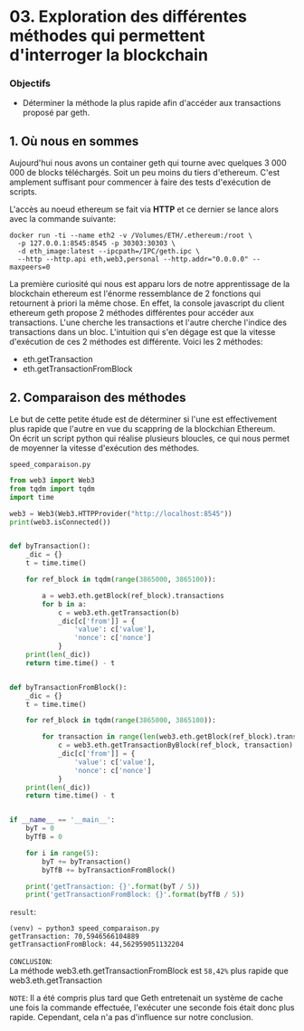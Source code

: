 
# 03. Exploration des différentes méthodes qui permettent d'interroger la blockchain

### Objectifs

- Déterminer la méthode la plus rapide afin d'accéder aux transactions proposé par geth.

## 1. Où nous en sommes

Aujourd'hui nous avons un container geth qui tourne avec quelques 3 000 000 de blocks téléchargés. 
Soit un peu moins du tiers d'ethereum. C'est amplement suffisant pour commencer à faire des tests d'exécution de scripts.

L'accès au noeud ethereum se fait via **HTTP** et ce dernier se lance alors avec la commande suivante:
```shell script
docker run -ti --name eth2 -v /Volumes/ETH/.ethereum:/root \
  -p 127.0.0.1:8545:8545 -p 30303:30303 \
  -d eth_image:latest --ipcpath=/IPC/geth.ipc \
  --http --http.api eth,web3,personal --http.addr="0.0.0.0" --maxpeers=0
```

La première curiosité qui nous est apparu lors de notre apprentissage de la blockchain ethereum est l'énorme ressemblance
de 2 fonctions qui retournent à priori la même chose. En effet, la console javascript du client ethereum geth propose 2 
méthodes différentes pour accéder aux transactions. 
L'une cherche les transactions et l'autre cherche l'indice des transactions dans un bloc. L'intuition qui s'en dégage 
est que la vitesse d'exécution de ces 2 méthodes est différente. Voici les 2 méthodes:

- eth.getTransaction
- eth.getTransactionFromBlock

## 2. Comparaison des méthodes

Le but de cette petite étude est de déterminer si l'une est effectivement plus rapide que l'autre en vue du scappring
de la blockchian Ethereum.  
On écrit un script python qui réalise plusieurs bloucles, ce qui nous permet de moyenner la vitesse d'exécution des méthodes.  


`speed_comparaison.py`
```python
from web3 import Web3
from tqdm import tqdm
import time

web3 = Web3(Web3.HTTPProvider("http://localhost:8545"))
print(web3.isConnected())


def byTransaction():
    _dic = {}
    t = time.time()

    for ref_block in tqdm(range(3865000, 3865100)):

        a = web3.eth.getBlock(ref_block).transactions
        for b in a:
            c = web3.eth.getTransaction(b)
            _dic[c['from']] = {
                'value': c['value'],
                'nonce': c['nonce']
            }
    print(len(_dic))
    return time.time() - t


def byTransactionFromBlock():
    _dic = {}
    t = time.time()

    for ref_block in tqdm(range(3865000, 3865100)):

        for transaction in range(len(web3.eth.getBlock(ref_block).transactions)):
            c = web3.eth.getTransactionByBlock(ref_block, transaction)
            _dic[c['from']] = {
                'value': c['value'],
                'nonce': c['nonce']
            }
    print(len(_dic))
    return time.time() - t


if __name__ == '__main__':
    byT = 0
    byTfB = 0

    for i in range(5):
        byT += byTransaction()
        byTfB += byTransactionFromBlock()

    print('getTransaction: {}'.format(byT / 5))
    print('getTransactionFromBlock: {}'.format(byTfB / 5))
```

`result`:
```shell script
(venv) ~ python3 speed_comparaison.py
getTransaction: 70,5946566104889
getTransactionFromBlock: 44,562959051132204
```

`CONCLUSION`:  
La méthode web3.eth.getTransactionFromBlock est `58,42%` plus rapide que web3.eth.getTransaction

`NOTE`: Il a été compris plus tard que Geth entretenait un système de cache une fois la commande effectuée, l'exécuter une seconde fois était donc plus rapide.
Cependant, cela n'a pas d'influence sur notre conclusion.
